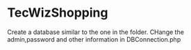 # TecWizShopping

Create a database similar to the one in the folder.
CHange the admin,password and other information in DBConnection.php

